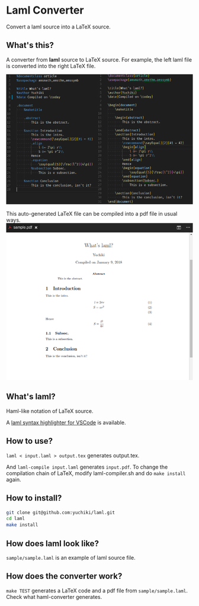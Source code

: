 # Laml Converter
Convert a laml source into a LaTeX source.

## What's this?
A converter from **laml** source to LaTeX source.
For example, the left laml file is converted into the right LaTeX file.

![comparison](images/comparison.png)

This auto-generated LaTeX file can be compiled into a pdf file in usual ways.
![pdf](images/generated_pdf.png)

## What's laml? 
Haml-like notation of LaTeX source.

A [laml syntax highlighter for VSCode](https://github.com/yuchiki/laml-highlighter) is available.

## How to use?
`laml < input.laml > output.tex` generates output.tex.

And `laml-compile input.laml` generates `input.pdf`.
To change the compilation chain of LaTeX, modify laml-compiler.sh and do `make install` again.

## How to install?
```sh
git clone git@github.com:yuchiki/laml.git
cd laml
make install
```

## How does laml look like?
`sample/sample.laml` is an example of laml source file.

## How does the converter work?
`make TEST` generates a LaTeX code and a pdf file from `sample/sample.laml`.
Check what haml-converter generates.